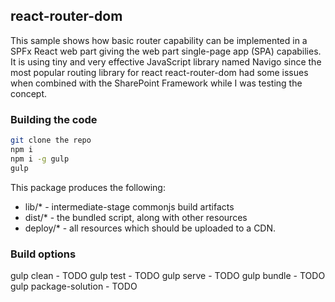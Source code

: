 ## react-router-dom

This sample shows how basic router capability can be implemented in a SPFx React web part giving the web part single-page app (SPA) capabilies. It is using tiny and very effective JavaScript library named Navigo since the most popular routing library for react react-router-dom had some issues when combined with the SharePoint Framework while I was testing the concept. 

### Building the code

```bash
git clone the repo
npm i
npm i -g gulp
gulp
```

This package produces the following:

* lib/* - intermediate-stage commonjs build artifacts
* dist/* - the bundled script, along with other resources
* deploy/* - all resources which should be uploaded to a CDN.

### Build options

gulp clean - TODO
gulp test - TODO
gulp serve - TODO
gulp bundle - TODO
gulp package-solution - TODO
